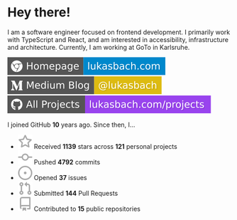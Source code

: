 # Hey there!

I am a software engineer focused on frontend development. I primarily work with TypeScript and React, and am interested in accessibility, infrastructure and architecture. Currently, I am working at GoTo in Karlsruhe.

[![Homepage](./icons/homepage.svg)](https://lukasbach.com)
[![Medium Blog](./icons/medium.svg)](https://medium.com/@lukasbach)
[![My Projects](./icons/projects.svg)](https://lukasbach.com/projects)

I joined GitHub **10** years ago. Since then, I...

- ![](./icons/star.svg) Received **1139** stars across **121** personal projects
- ![](./icons/commit.svg) Pushed **4792** commits
- ![](./icons/issues.svg) Opened **37** issues
- ![](./icons/pr.svg) Submitted **144** Pull Requests
- ![](./icons/repo.svg) Contributed to **15** public repositories
